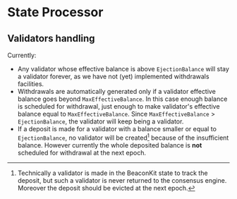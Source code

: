 # State Processor

## Validators handling

Currently:

- Any validator whose effective balance is above `EjectionBalance` will stay a validator forever, as we have not (yet) implemented withdrawals facilities.
- Withdrawals are automatically generated only if a validator effective balance goes beyond `MaxEffectiveBalance`. In this case enough balance is scheduled for withdrawal, just enough to make validator's effective balance equal to `MaxEffectiveBalance`. Since `MaxEffectiveBalance` > `EjectionBalance`, the validator will keep being a validator.
- If a deposit is made for a validator with a balance smaller or equal to `EjectionBalance`, no validator will be created[^1] because of the insufficient balance. However currently the whole deposited balance is **not** scheduled for withdrawal at the next epoch.

[^1]: Technically a validator is made in the BeaconKit state to track the deposit, but such a validator is never returned to the consensus engine. Moreover the deposit should be evicted at the next epoch.
